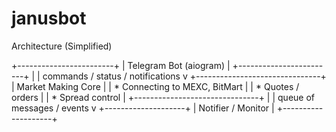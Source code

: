 # janusbot

Architecture (Simplified)

+------------------------+
| Telegram Bot (aiogram) |
+------------------------+
            |
            | commands / status / notifications
            v
+-------------------------------+
| Market Making Core            |
| * Connecting to MEXC, BitMart |
| * Quotes / orders             |
| * Spread control              |
+-------------------------------+
            |
            | queue of messages / events 
            v
+--------------------+
| Notifier / Monitor |
+--------------------+
